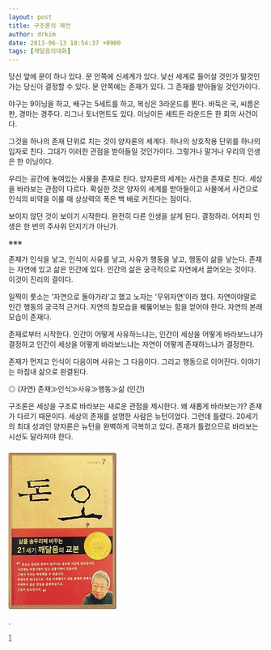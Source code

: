 ```yaml
---
layout: post
title: 구조론의 제언
author: drkim
date: 2013-06-13 18:54:37 +0900
tags: [깨달음의대화]
---
```

당신 앞에 문이 하나 있다. 문 안쪽에 신세계가 있다. 낯선 세계로 들어설 것인가 말것인가는 당신이 결정할 수 있다. 문 안쪽에는 존재가 있다. 그 존재를 받아들일 것인가이다. 


  


야구는 9이닝을 하고, 배구는 5세트를 하고, 복싱은 3라운드를 뛴다. 바둑은 국, 씨름은 판, 경마는 경주다. 리그나 토너먼트도 있다. 이닝이든 세트든 라운드든 한 회의 사건이다. 


  


그것을 하나의 존재 단위로 치는 것이 양자론의 세계다. 하나의 상호작용 단위를 하나의 입자로 친다. 그대가 이러한 관점을 받아들일 것인가이다. 그렇거나 말거나 우리의 인생은 한 이닝이다. 


  


우리는 공간에 놓여있는 사물을 존재로 친다. 양자론의 세계는 사건을 존재로 친다. 세상을 바라보는 관점이 다르다. 확실한 것은 양자의 세계를 받아들이고 사물에서 사건으로 인식의 비약을 이룰 때 상상력의 폭은 백 배로 커진다는 점이다. 


  


보이지 않던 것이 보이기 시작한다. 완전히 다른 인생을 살게 된다. 결정하라. 어차피 인생은 한 번의 주사위 던지기가 아닌가. 


  


※※※


  


존재가 인식을 낳고, 인식이 사유를 낳고, 사유가 행동을 낳고, 행동이 삶을 낳는다. 존재는 자연에 있고 삶은 인간에 있다. 인간의 삶은 궁극적으로 자연에서 끌어오는 것이다. 이것이 진리의 결이다. 


  


일찍이 룻소는 '자연으로 돌아가라'고 했고 노자는 '무위자연'이라 했다. 자연이야말로 인간 행동의 궁극적 근거다. 자연의 참모습을 꿰뚫어보는 힘을 얻어야 한다. 자연의 본래 모습이 존재다. 


  


존재로부터 시작한다. 인간이 어떻게 사유하느냐는, 인간이 세상을 어떻게 바라보느냐가 결정하고 인간이 세상을 어떻게 바라보느냐는 자연이 어떻게 존재하느냐가 결정한다. 


  


존재가 먼저고 인식이 다음이며 사유는 그 다음이다. 그리고 행동으로 이어진다. 이야기는 마침내 삶으로 완결된다. 


  


◎ (자연) 존재≫인식≫사유≫행동≫삶 (인간) 


  


구조론은 세상을 구조로 바라보는 새로운 관점을 제시한다. 왜 새롭게 바라보는가? 존재가 다르기 때문이다. 세상의 존재를 설명한 사람은 뉴턴이었다. 그런데 틀렸다. 20세기의 최대 성과인 양자론은 뉴턴을 완벽하게 극복하고 있다. 존재가 틀렸으므로 바라보는 시선도 달라져야 한다.


  




 ###


  





  ![](/files/attach/images/198/727/315/55.JPG) 
  
  
  . 
  
  
  
  
  
    ∑ 
  
  
  
  
  
  
  
  
  
  
  
  
  
  
  

